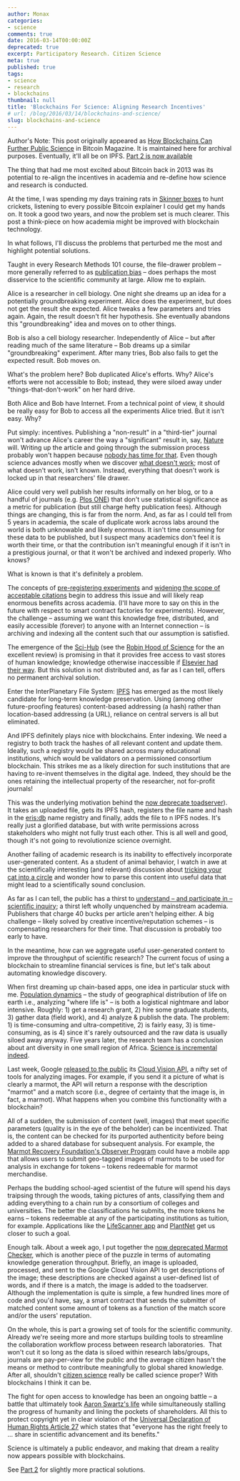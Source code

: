 ```yaml
---
author: Monax
categories:
- science
comments: true
date: 2016-03-14T00:00:00Z
deprecated: true
excerpt: Participatory Research. Citizen Science
meta: true
published: true
tags:
- science
- research
- blockchains
thumbnail: null
title: 'Blockchains For Science: Aligning Research Incentives'
# url: /blog/2016/03/14/blockchains-and-science/
slug: blockchains-and-science
---
```




Author's Note: This post originally appeared as [How Blockchains Can Further Public Science](https://bitcoinmagazine.com/articles/how-blockchains-can-further-public-science-1457972964) in Bitcoin Magazine. It is maintained here for archival purposes. Eventually, it'll all be on IPFS. [Part 2 is now available](/2016/03/15/chains-and-science-how-to/)


The thing that had me most excited about Bitcoin back in 2013 was its potential to re-align the incentives in academia and re-define how science and research is conducted.

At the time, I was spending my days training rats in [Skinner boxes](https://en.wikipedia.org/wiki/Operant_conditioning_chamber) to hunt crickets, listening to every possible Bitcoin explainer I could get my hands on. It took a good two years, and now the problem set is much clearer. This post a think-piece on how academia might be improved with blockchain technology.

In what follows, I'll discuss the problems that perturbed me the most and highlight potential solutions.

Taught in every Research Methods 101 course, the file-drawer problem – more generally referred to as [publication bias](https://en.wikipedia.org/wiki/Publication_bias) – does perhaps the most disservice to the scientific community at large. Allow me to explain.

Alice is a researcher in cell biology. One night she dreams up an idea for a potentially groundbreaking experiment. Alice does the experiment, but does not get the result she expected. Alice tweaks a few parameters and tries again. Again, the result doesn't fit her hypothesis. She eventually abandons this "groundbreaking" idea and moves on to other things.

Bob is also a cell biology researcher. Independently of Alice – but after reading much of the same literature – Bob dreams up a similar "groundbreaking" experiment. After many tries, Bob also fails to get the expected result. Bob moves on.

What's the problem here? Bob duplicated Alice's efforts. Why? Alice's efforts were not accessible to Bob; instead, they were siloed away under "things-that-don't-work" on her hard drive.

Both Alice and Bob have Internet. From a technical point of view, it should be really easy for Bob to access all the experiments Alice tried. But it isn't easy. Why?

Put simply: incentives. Publishing a "non-result" in a "third-tier" journal won't advance Alice's career the way a "significant" result in, say, [Nature](https://www.nature.com) will. Writing up the article and going through the submission process probably won't happen because [nobody has time for that](https://www.youtube.com/watch?v=8cT_Ulmcrys). Even though science advances mostly when we discover [what doesn't work](https://en.wikipedia.org/wiki/Falsifiability); most of what doesn't work, isn't known. Instead, everything that doesn't work is locked up in that researchers' file drawer.

Alice could very well publish her results informally on her blog, or to a handful of journals (e.g. [Plos ONE](http://journals.plos.org/plosone/s/journal-information/)) that don't use statistical significance as a metric for publication (but still charge hefty publication fees). Although things are changing, this is far from the norm. And, as far as I could tell from 5 years in academia, the scale of duplicate work across labs around the world is both unknowable and likely enormous. It isn't time consuming for these data to be published, but I suspect many academics don't feel it is worth their time, or that the contribution isn't meaningful enough if it isn't in a prestigious journal, or that it won't be archived and indexed properly. Who knows?

What is known is that it's definitely a problem.

The concepts of [pre-registering experiments](https://cos.io/prereg/?utm_source=Open+Science+Framework+General&utm_campaign=9bbf63c095-OFFICIAL_11th_OSF_Message1_5_2016) and [widening the scope of acceptable citations](https://thewinnower.com/) begin to address this issue and will likely reap enormous benefits across academia. (I'll have more to say on this in the future with respect to smart contract factories for experiments). However, the challenge – assuming we want this knowledge free, distributed, and easily accessible (forever) to anyone with an Internet connection – is archiving and indexing all the content such that our assumption is satisfied.

The emergence of the [Sci-Hub](https://en.wikipedia.org/wiki/Sci-Hub) (see the [Robin Hood of Science](http://bigthink.com/neurobonkers/a-pirate-bay-for-science) for the an excellent review) is promising in that it provides free access to vast stores of human knowledge; knowledge otherwise inaccessible if [Elsevier had their way](http://www.iflscience.com/editors-blog/elsevier-acts-against-research-article-pirate-sites-and-claims-irreparable-harm). But this solution is not distributed and, as far as I can tell, offers no permanent archival solution.

Enter the InterPlanetary File System: [IPFS](https://ipfs.io) has emerged as the most likely candidate for long-term knowledge preservation. Using (among other future-proofing features) content-based addressing (a hash) rather than location-based addressing (a URL), reliance on central servers is all but eliminated.

And IPFS definitely plays nice with blockchains. Enter indexing. We need a registry to both track the hashes of all relevant content and update them. Ideally, such a registry would be shared across many educational institutions, which would be validators on a permissioned consortium blockchain. This strikes me as a likely direction for such institutions that are having to re-invent themselves in the digital age. Indeed, they should be the ones retaining the intellectual property of the researcher, not for-profit journals!

This was the underlying motivation behind the [now deprecate toadserver](https://github.com/zramsay/toadserver)). It takes an uploaded file, gets its IPFS hash, registers the file name and hash in the [eris:db](https://github.com/monax/eris-db) name registry and finally, adds the file to n IPFS nodes. It's really just a glorified database, but with write permissions across stakeholders who might not fully trust each other. This is all well and good, though it's not going to revolutionize science overnight.

Another failing of academic research is its inability to effectively incorporate user-generated content. As a student of animal behavior, I watch in awe at the scientifically interesting (and relevant) discussion about [tricking your cat into a circle](https://www.reddit.com/r/aww/comments/2jpal5/trick_your_cat_with_a_circle/) and wonder how to parse this content into useful data that might lead to a scientifically sound conclusion.

As far as I can tell, the public has a thirst to [understand – and participate in – scientific inquiry](https://www.reddit.com/r/science/wiki/scienceamaseries); a thirst left wholly unquenched by mainstream academia. Publishers that charge 40 bucks per article aren't helping either. A big challenge – likely solved by creative incentive/reputation schemes – is compensating researchers for their time. That discussion is probably too early to have.

In the meantime, how can we aggregate useful user-generated content to improve the throughput of scientific research? The current focus of using a blockchain to streamline financial services is fine, but let's talk about automating knowledge discovery.

When first dreaming up chain-based apps, one idea in particular stuck with me. [Population dynamics](https://en.wikipedia.org/wiki/Population_dynamics) – the study of geographical distribution of life on earth i.e., analyzing "where life is" – is both a logistical nightmare and labor intensive. Roughly: 1) get a research grant, 2) hire some graduate students, 3) gather data (field work), and 4) analyze & publish the data. The problem: 1) is time-consuming and ultra-competitive, 2) is fairly easy, 3) is time-consuming, as is 4) since it's rarely outsourced and the raw data is usually siloed away anyway. Five years later, the research team has a conclusion about ant diversity in one small region of Africa. [Science is incremental indeed](https://en.wikipedia.org/wiki/The_Structure_of_Scientific_Revolutions).

Last week, Google [released to the public](http://techcrunch.com/2016/02/18/google-opens-its-cloud-vision-api-to-all-developers/) its [Cloud Vision API](https://cloud.google.com/vision/), a nifty set of tools for analyzing images. For example, if you send it a picture of what is clearly a marmot, the API will return a response with the description "marmot" and a match score (i.e., degree of certainty that the image is, in fact, a marmot). What happens when you combine this functionality with a blockchain?

All of a sudden, the submission of content (well, images) that meet specific parameters (quality is in the eye of the beholder) can be incentivized. That is, the content can be checked for its purported authenticity before being added to a shared database for subsequent analysis. For example, the [Marmot Recovery Foundation's Observer Program](http://marmots.org/observer-program/) could have a mobile app that allows users to submit geo-tagged images of marmots to be used for analysis in exchange for tokens – tokens redeemable for marmot merchandise.

Perhaps the budding school-aged scientist of the future will spend his days traipsing through the woods, taking pictures of ants, classifying them and adding everything to a chain run by a consortium of colleges and universities. The better the classifications he submits, the more tokens he earns – tokens redeemable at any of the participating institutions as tuition, for example. Applications like the [LifeScanner app](http://lifescanner.net/) and [PlantNet](http://m.plantnet-project.org/) get us closer to such a goal.

Enough talk. About a week ago, I put together the [now deprecated Marmot Checker](https://github.com/zramsay/marmot), which is another piece of the puzzle in terms of automating knowledge generation throughput. Briefly, an image is uploaded, processed, and sent to the Google Cloud Vision API to get descriptions of the image; these descriptions are checked against a user-defined list of words, and if there is a match, the image is added to the toadserver. Although the implementation is quite is simple, a few hundred lines more of code and you'd have, say, a smart contract that sends the submitter of matched content some amount of tokens as a function of the match score and/or the users' reputation.

On the whole, this is part a growing set of tools for the scientific community. Already we're seeing more and more startups building tools to streamline the collaboration workflow process between research laboratories.  That won't cut it so long as the data is siloed within research labs/groups, journals are pay-per-view for the public and the average citizen hasn't the means or method to contribute meaningfully to global shared knowledge. After all, shouldn't [citizen science](https://en.wikipedia.org/wiki/Citizen_science) really be called science proper? With blockchains I think it can be.

The fight for open access to knowledge has been an ongoing battle – a battle that ultimately took [Aaron Swartz's life](http://bigthink.com/neurobonkers/the-robin-hood-of-science-the-missing-chapter) while simultaneously stalling the progress of humanity and lining the pockets of shareholders. All this to protect copyright yet in clear violation of the [Universal Declaration of Human Rights Article 27](http://www.un.org/en/universal-declaration-human-rights/) which states that "everyone has the right freely to ... share in scientific advancement and its benefits."

Science is ultimately a public endeavor, and making that dream a reality now appears possible with blockchains.

See [Part 2](/2016/03/15/chains-and-science-how-to/) for slightly more practical solutions.
